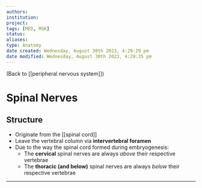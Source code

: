 ```yaml
---
authors: 
institution: 
project: 
tags: [MED, MSK]
status: 
aliases: 
type: Anatomy
date created: Wednesday, August 30th 2023, 4:29:29 pm
date modified: Wednesday, August 30th 2023, 4:29:35 pm
---
```


(Back to [[peripheral nervous system]])

# Spinal Nerves

## Structure
- Originate from the [[spinal cord]]
- Leave the vertebral column via **intervertebral foramen**
- Due to the way the spinal cord formed during embryogenesis:
	- The **cervical** spinal nerves are always _above_ their respective vertebrae
	- The **thoracic (and below)** spinal nerves are always _below_ their respective vertebrae

---
